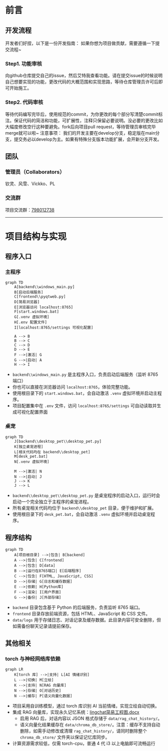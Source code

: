 # 前言

## 开发流程

开发者们好捏，以下是一份开发指南： 如果你想为项目做贡献，需要遵循一下提交流程~

### Step1. 功能审核

向github仓库提交自己的issue，然后艾特我查看功能。请在提交issue的时候说明自己想要实现的功能，更改代码的大概范围和实现思路，等待仓库管理员许可后即可开始施工。 

### Step2. 代码审核

等待代码编写完毕后，使用规范的commit，为你更改的每个部分写清楚commit标注。保证代码的简洁和功能，可扩展性，注释只保留必要说明。没必要的更改比如大幅度修改空行这种要避免。fork后向项目pull request，等待管理员审核完毕merge就可以啦~ 注意事项： 我们的开发主要在develop分支，稳定版在main分支，提交务必以develop为主。如果有特殊分支版本功能扩展，会开新分支开发。

## 团队

### 管理员（Collaborators）

钦灵、风雪、Vickko、PL

### 交流群

项目交流群：[798012738](https://qm.qq.com/q/7qMQyizxxm)

---

# 项目结构与实现
## 程序入口

### 主程序

```mermaid
graph TD
    A[backend\\windows_main.py]
    B[启动后端服务]
    C[frontend\\pyqtweb.py]
    D[简易浏览器]
    E[浏览器访问 localhost:8765]
    F[start.windows.bat]
    G[.venv 虚拟环境]
    H[.env 配置文件]
    I[localhost:8765/settings 可视化配置]

    A --> B
    B --> C
    C --> D
    D --> E
    F -->|激活| G
    G -->|启动| A
    H --> I
```

- `backend\\windows_main.py` 是主程序入口，负责启动后端服务（监听 8765 端口）
- 你也可以直接在浏览器访问 `localhost:8765`，体验完整功能。
- 使用根目录下的 `start.windows.bat`，会自动激活 `.venv` 虚拟环境并启动主程序。
- 项目配置集中在 `.env` 文件，访问 `localhost:8765/settings` 可自动读取并生成可视化配置界面

### 桌宠

```mermaid
graph TD
    J[backend\\desktop_pet\\desktop_pet.py]
    K[独立桌宠进程]
    L[相关代码均在 backend\\desktop_pet]
    M[desk_pet.bat]
    N[.venv 虚拟环境]

    M -->|激活| N
    N -->|启动| J
    J --> K
    J --> L
```

- `backend\\desktop_pet\\desktop_pet.py` 是桌宠程序的启动入口，运行时会启动一个完全独立于主程序的桌宠进程。
- 所有桌宠相关代码均位于 `backend\\desktop_pet` 目录，便于维护和扩展。
- 使用根目录下的 `desk_pet.bat`，会自动激活 `.venv` 虚拟环境并启动桌宠程序。

## 程序结构

```mermaid
graph TD
    A[项目根目录] -->|包含| B[backend]
    A -->|包含| C[frontend]
    A -->|包含| D[data]
    B -->|运行在8765端口| E[后端程序]
    C -->|包含| F[HTML, JavaScript, CSS]
    D -->|存储| G[日志和缓存数据]
    E -->|依赖| H[Python库]
    F -->|渲染| I[用户界面]
    G -->|备份| J[外部存储]
```

- `backend` 目录包含基于 Python 的后端服务，负责监听 8765 端口。
- `frontend` 目录存放前端资源，包括 HTML、JavaScript 和 CSS 文件。
- `data/logs` 用于存储日志、对话记录及缓存数据。此目录内容可安全删除，但如需备份聊天记录请提前保存。

## 其他相关

### torch 与神经网络库依赖

```mermaid
graph LR
    K[torch 库] -->|支持| L[AI 情绪识别]
    L -->|切换| M[立绘]
    K -->|支持| N[RAG 向量库]
    N -->|存储| O[对话历史]
    N -->|缓存| P[语义向量化数据]
```

- 项目采用自训练模型，通过 torch 库识别 AI 当前情绪，实现立绘自动切换。
- 集成 RAG 向量库，实现永久记忆系统：[lingchat简易工程图.docx](../../lingchat%E7%AE%80%E6%98%93%E5%B7%A5%E7%A8%8B%E5%9B%BE.docx)
  - 启用 RAG 后，对话内容以 JSON 格式存储于 `data/rag_chat_history/`。
  - 语义向量化结果缓存在 `data/chroma_db_store/`。注意：缓存不支持自动删除，如需手动修改或清理 `rag_chat_history/`，请同时删除整个 `chroma_db_store/` 文件夹以保证记忆库同步。
- 计算资源需求较低，仅需 torch-cpu，普通 4 代 i3 以上电脑即可流畅运行
